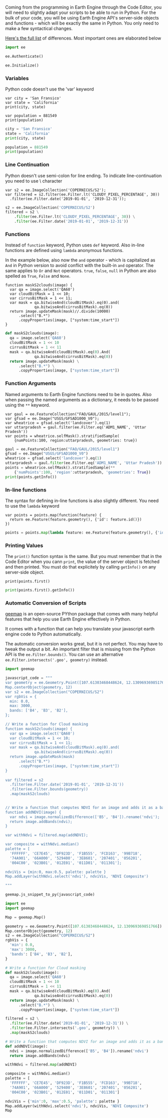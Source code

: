 Coming from the programming in Earth Engine through the Code Editor, you will need to slightly adapt your scripts to be able to run in Python. For the bulk of your code, you will be using Earth Engine API's server-side objects and functions - which will be exactly the same in Python. You only need to make a few syntactical changes.

[Here's the full list](https://developers.google.com/earth-engine/python_install#syntax) of differences. Most important ones are elaborated below


```python
import ee
```


```python
ee.Authenticate()
```


```python
ee.Initialize()
```

### Variables

Python code doesn't use the 'var' keyword

```
var city = 'San Fransico'
var state = 'California'
print(city, state)

var population = 881549
print(population)
```


```python
city = 'San Fransico'
state = 'California'
print(city, state)

population = 881549
print(population)
```

### Line Continuation

Python doesn't use semi-colon for line ending. To indicate line-continuation you need to use \\ character

```
var s2 = ee.ImageCollection('COPERNICUS/S2');
var filtered = s2.filter(ee.Filter.lt('CLOUDY_PIXEL_PERCENTAGE', 30))
  .filter(ee.Filter.date('2019-01-01', '2019-12-31'));
```


```python
s2 = ee.ImageCollection('COPERNICUS/S2')
filtered = s2 \
    .filter(ee.Filter.lt('CLOUDY_PIXEL_PERCENTAGE', 30)) \
    .filter(ee.Filter.date('2019-01-01', '2019-12-31')) 
```

### Functions

Instead of `function` keyword, Python uses `def` keyword. Also in-line functions are defined using `lambda` anonymous functions.

In the example below, also now the `and` operator - which is capitalized as `And` in Python version to avoid conflict with the built-in `and` operator. The same applies to `Or` and `Not` operators. `true`, `false`, `null` in Python are also spelled as `True`, `False` and `None`.

```
function maskS2clouds(image) {
  var qa = image.select('QA60')
  var cloudBitMask = 1 << 10;
  var cirrusBitMask = 1 << 11;
  var mask = qa.bitwiseAnd(cloudBitMask).eq(0).and(
             qa.bitwiseAnd(cirrusBitMask).eq(0))
  return image.updateMask(mask)//.divide(10000)
      .select("B.*")
      .copyProperties(image, ["system:time_start"])
}
```


```python
def maskS2clouds(image):
  qa = image.select('QA60')
  cloudBitMask = 1 << 10
  cirrusBitMask = 1 << 11
  mask = qa.bitwiseAnd(cloudBitMask).eq(0).And(
             qa.bitwiseAnd(cirrusBitMask).eq(0))
  return image.updateMask(mask) \
      .select("B.*") \
      .copyProperties(image, ["system:time_start"])
```

### Function Arguments

Named arguments to Earth Engine functions need to be in quotes. Also when passing the named arguments as a dictionary, it needs to be passed using the `**` keyword.

```
var gaul = ee.FeatureCollection("FAO/GAUL/2015/level1");
var gfsad = ee.Image("USGS/GFSAD1000_V0");
var wheatrice = gfsad.select('landcover').eq(1)
var uttarpradesh = gaul.filter(ee.Filter.eq('ADM1_NAME', 'Uttar Pradesh'))
var points = wheatrice.selfMask().stratifiedSample(
    {numPoints:100, region:uttarpradesh, geometries: true})
```



```python
gaul = ee.FeatureCollection("FAO/GAUL/2015/level1")
gfsad = ee.Image("USGS/GFSAD1000_V0")
wheatrice = gfsad.select('landcover').eq(1)
uttarpradesh = gaul.filter(ee.Filter.eq('ADM1_NAME', 'Uttar Pradesh'))
points = wheatrice.selfMask().stratifiedSample(**
    {'numPoints':100, 'region':uttarpradesh, 'geometries': True})
print(points.getInfo())

```

### In-line functions

The syntax for defining in-line functions is also slightly different. You need to use the `lambda` keyword

```
var points = points.map(function(feature) {
  return ee.Feature(feature.geometry(), {'id': feature.id()})
})
```


```python
points = points.map(lambda feature: ee.Feature(feature.geometry(), {'id': feature.id()} ))
```

### Printing Values

The `print()` function syntax is the same. But you must remember that in the Code Editor when you cann `print`, the value of the server object is fetched and then printed. You must do that explicitely by calling `getInfo()` on any server-side object.

```
print(points.first()
```


```python
print(points.first().getInfo())
```

### Automatic Conversion of Scripts

[geemap](https://github.com/giswqs/geemap) is an open-source PYthon package that comes with many helpful features that help you use Earth Engine effectively in Python. 

It comes with a function that can help you translate your javascript earth engine code to Python automatically.

The automatic conversion works great, but it is not perfect. You may have to tweak the output a bit. An important filter that is missing from the Python API is the `ee.Filter.bounds()`. You can use an alternative `ee.Filter.intersects('.geo', geometry)` instead.


```python
import geemap
```


```python
javascript_code = """
var geometry = ee.Geometry.Point([107.61303468448624, 12.130969369851766]);
Map.centerObject(geometry, 12)
var s2 = ee.ImageCollection("COPERNICUS/S2")
var rgbVis = {
  min: 0.0,
  max: 3000,
  bands: ['B4', 'B3', 'B2'],
};

// Write a function for Cloud masking
function maskS2clouds(image) {
  var qa = image.select('QA60')
  var cloudBitMask = 1 << 10;
  var cirrusBitMask = 1 << 11;
  var mask = qa.bitwiseAnd(cloudBitMask).eq(0).and(
             qa.bitwiseAnd(cirrusBitMask).eq(0))
  return image.updateMask(mask)
      .select("B.*")
      .copyProperties(image, ["system:time_start"])
}
 
var filtered = s2
  .filter(ee.Filter.date('2019-01-01', '2019-12-31'))
  .filter(ee.Filter.bounds(geometry))
  .map(maskS2clouds)
  

// Write a function that computes NDVI for an image and adds it as a band
function addNDVI(image) {
  var ndvi = image.normalizedDifference(['B5', 'B4']).rename('ndvi');
  return image.addBands(ndvi);
}

var withNdvi = filtered.map(addNDVI);

var composite = withNdvi.median()
palette = [
  'FFFFFF', 'CE7E45', 'DF923D', 'F1B555', 'FCD163', '99B718',
  '74A901', '66A000', '529400', '3E8601', '207401', '056201',
  '004C00', '023B01', '012E01', '011D01', '011301'];

ndviVis = {min:0, max:0.5, palette: palette }
Map.addLayer(withNdvi.select('ndvi'), ndviVis, 'NDVI Composite')

"""
```


```python
geemap.js_snippet_to_py(javascript_code)
```


```python
import ee
import geemap

Map = geemap.Map()

geometry = ee.Geometry.Point([107.61303468448624, 12.130969369851766])
Map.centerObject(geometry, 12)
s2 = ee.ImageCollection("COPERNICUS/S2")
rgbVis = {
  'min': 0.0,
  'max': 3000,
  'bands': ['B4', 'B3', 'B2'],
}

# Write a function for Cloud masking
def maskS2clouds(image):
  qa = image.select('QA60')
  cloudBitMask = 1 << 10
  cirrusBitMask = 1 << 11
  mask = qa.bitwiseAnd(cloudBitMask).eq(0).And(
             qa.bitwiseAnd(cirrusBitMask).eq(0))
  return image.updateMask(mask) \
      .select("B.*") \
      .copyProperties(image, ["system:time_start"])

filtered = s2 \
  .filter(ee.Filter.date('2019-01-01', '2019-12-31')) \
  .filter(ee.Filter.intersects('.geo', geometry)) \
  .map(maskS2clouds)

# Write a function that computes NDVI for an image and adds it as a band
def addNDVI(image):
  ndvi = image.normalizedDifference(['B5', 'B4']).rename('ndvi')
  return image.addBands(ndvi)

withNdvi = filtered.map(addNDVI)

composite = withNdvi.median()
palette = [
  'FFFFFF', 'CE7E45', 'DF923D', 'F1B555', 'FCD163', '99B718',
  '74A901', '66A000', '529400', '3E8601', '207401', '056201',
  '004C00', '023B01', '012E01', '011D01', '011301']

ndviVis = {'min':0, 'max':0.5, 'palette': palette }
Map.addLayer(withNdvi.select('ndvi'), ndviVis, 'NDVI Composite')
Map

```
